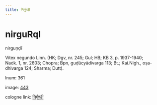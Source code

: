 ```yaml
---
title: निर्गुण्डी
---
```


# nirguRqI

nirguṇḍī  <div n="P" />Vitex negundo Linn. (HK; Dgv, nr. 245; Gul; HB; KB 3, p. 1937-1940; <div n="lb" />Nadk. 1, nr. 2603; Chopra; Bpn, guḍūcyādivarga 113; Bt.; Kai.Nigh., oṣa- <div n="lb" />dhivarga 124; Sharma; Dutt).

lnum: 361

image: [443](https://www.sanskrit-lexicon.uni-koeln.de/scans/csl-apidev/servepdf.php?dict=snp&page=443)

cologne link: [निर्गुण्डी](https://sanskrit-lexicon.uni-koeln.de/scans/csl-apidev/getword.php?dict=snp&key=निर्गुण्डी)

